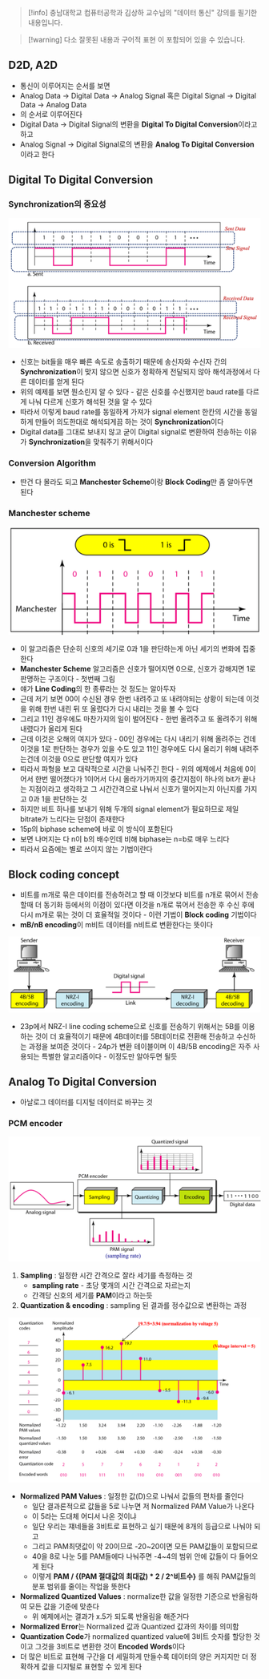> [!info] 충남대학교 컴퓨터공학과 김상하 교수님의 "데이터 통신" 강의를 필기한 내용입니다.

> [!warning] 다소 잘못된 내용과 구어적 표현 이 포함되어 있을 수 있습니다.

## D2D, A2D

- 통신이 이루어지는 순서를 보면
- Analog Data → Digital Data → Analog Signal 혹은 Digital Signal → Digital Data → Analog Data
- 의 순서로 이루어진다
- Digital Data → Digital Signal의 변환을 **Digital To Digital Conversion**이라고 하고
- Analog Signal → Digital Signal로의 변환을 **Analog To Digital Conversion**이라고 한다

## Digital To Digital Conversion

### Synchronization의 중요성

![%E1%84%8B%E1%85%B5%E1%84%85%E1%85%A9%E1%86%AB02%20-%20D2D,%20A2D%20Conversion%20088baa413da94586b8a93dc34192fcd0/image1.png](datacommunication.spring.2021.cse.cnu.ac.kr/images/02_088baa413da94586b8a93dc34192fcd0/image1.png)

- 신호는 bit들을 매우 빠른 속도로 송출하기 때문에 송신자와 수신자 간의 **Synchronization**이 맞지 않으면 신호가 정확하게 전달되지 않아 해석과정에서 다른 데이터를 얻게 된다
- 위의 예제를 보면 뭔소린지 알 수 있다 - 같은 신호를 수신했지만 baud rate를 다르게 나눠 다르게 신호가 해석된 것을 알 수 있다
- 따라서 이렇게 baud rate를 동일하게 가져가 signal element 한칸의 시간을 동일하게 만들어 의도한대로 해석되게끔 하는 것이 **Synchronization**이다
- Digital data를 그대로 보내지 않고 굳이 Digital signal로 변환하여 전송하는 이유가 **Synchronization**을 맞춰주기 위해서이다

### Conversion Algorithm

- 딴건 다 몰라도 되고 **Manchester Scheme**이랑 **Block Coding**만 좀 알아두면 된다

### Manchester scheme

![%E1%84%8B%E1%85%B5%E1%84%85%E1%85%A9%E1%86%AB02%20-%20D2D,%20A2D%20Conversion%20088baa413da94586b8a93dc34192fcd0/image2.png](datacommunication.spring.2021.cse.cnu.ac.kr/images/02_088baa413da94586b8a93dc34192fcd0/image2.png)

- 이 알고리즘은 단순히 신호의 세기로 0과 1을 판단하는게 아닌 세기의 변화에 집중한다
- **Manchester Scheme** 알고리즘은 신호가 떨어지면 0으로, 신호가 강해지면 1로 판명하는 구조이다 - 첫번째 그림
- 얘가 **Line Coding**의 한 종류라는 것 정도는 알아두자
- 근데 저기 보면 00이 수신된 경우 한번 내려주고 또 내려야되는 상황이 되는데 이것을 위해 한번 내린 뒤 또 올렸다가 다시 내리는 것을 볼 수 있다
- 그리고 11인 경우에도 마찬가지의 일이 벌어진다 - 한번 올려주고 또 올려주기 위해 내렸다가 올리게 된다
- 근데 이것은 오해의 여지가 있다 - 00인 경우에는 다시 내리기 위해 올려주는 건데 이것을 1로 판단하는 경우가 있을 수도 있고 11인 경우에도 다시 올리기 위해 내려주는건데 이것을 0으로 판단할 여지가 있다
- 따라서 파형을 보고 대략적으로 시간을 나눠주긴 한다 - 위의 예제에서 처음에 0이어서 한번 떨어졌다가 1이어서 다시 올라가기까지의 중간지점이 하나의 bit가 끝나는 지점이라고 생각하고 그 시간간격으로 나눠서 신호가 떨어지는지 아닌지를 가지고 0과 1을 판단하는 것
- 하지만 비트 하나를 보내기 위해 두개의 signal element가 필요하므로 제일 bitrate가 느리다는 단점이 존재한다
- 15p의 biphase scheme에 바로 이 방식이 포함된다
- 보면 나머지는 다 n이 b의 배수인데 비해 biphase는 n=b로 매우 느리다
- 따라서 요즘에는 별로 쓰이지 않는 기법이란다

## Block coding concept

- 비트를 m개로 묶은 데이터를 전송하려고 할 때 이것보다 비트를 n개로 묶어서 전송할때 더 동기화 등에서의 이점이 있다면 이것을 n개로 묶어서 전송한 후 수신 후에 다시 m개로 묶는 것이 더 효율적일 것이다 - 이런 기법이 **Block coding** 기법이다
- **mB/nB encoding**이 m비트 데이터를 n비트로 변환한다는 뜻이다

![%E1%84%8B%E1%85%B5%E1%84%85%E1%85%A9%E1%86%AB02%20-%20D2D,%20A2D%20Conversion%20088baa413da94586b8a93dc34192fcd0/image3.png](datacommunication.spring.2021.cse.cnu.ac.kr/images/02_088baa413da94586b8a93dc34192fcd0/image3.png)

- 23p에서 NRZ-I line coding scheme으로 신호를 전송하기 위해서는 5B를 이용하는 것이 더 효율적이기 때문에 4B데이터를 5B데이터로 전환해 전송하고 수신하는 과정을 보여준 것이다 - 24p가 변환 테이블이며 이 4B/5B encoding은 자주 사용되는 특별한 알고리즘이다 - 이정도만 알아두면 될듯

## Analog To Digital Conversion

- 아날로그 데이터를 디지털 데이터로 바꾸는 것

### PCM encoder

![%E1%84%8B%E1%85%B5%E1%84%85%E1%85%A9%E1%86%AB02%20-%20D2D,%20A2D%20Conversion%20088baa413da94586b8a93dc34192fcd0/image4.png](datacommunication.spring.2021.cse.cnu.ac.kr/images/02_088baa413da94586b8a93dc34192fcd0/image4.png)

1. **Sampling** : 일정한 시간 간격으로 잘라 세기를 측정하는 것
	- **sampling rate** - 초당 몇개의 시간 간격으로 자르는지
	- 간격당 신호의 세기를 **PAM**이라고 하는듯
2. **Quantization & encoding** : sampling 된 결과를 정수값으로 변환하는 과정

![%E1%84%8B%E1%85%B5%E1%84%85%E1%85%A9%E1%86%AB02%20-%20D2D,%20A2D%20Conversion%20088baa413da94586b8a93dc34192fcd0/image5.png](datacommunication.spring.2021.cse.cnu.ac.kr/images/02_088baa413da94586b8a93dc34192fcd0/image5.png)

- **Normalized PAM Values** : 일정한 값(D)으로 나눠서 값들의 편차를 줄인다
	- 일단 결과론적으로 값들을 5로 나누면 저 Normalized PAM Value가 나온다
	- 이 5라는 도대체 어디서 나온 것이냐
	- 일단 우리는 쟤네들을 3비트로 표현하고 싶기 때문에 8개의 등급으로 나눠야 되고
	- 그리고 PAM최댓값이 약 20이므로 -20~20이면 모든 PAM값들이 포함되므로
	- 40을 8로 나눈 5를 PAM들에다 나눠주면 -4~4의 범위 안에 값들이 다 들어오게 된다
	- 이렇게 **PAM / {(PAM 절대값의 최대값) * 2 / 2^비트수}** 를 해줘 PAM값들의 분포 범위를 줄이는 작업을 뜻한다
- **Normalized Quantized Values** : normalize한 값을 일정한 기준으로 반올림하여 모든 값을 기준에 맞춘다
	- 위 예제에서는 결과가 x.5가 되도록 반올림을 해준거다
- **Normalized Error**는 Normalized 값과 Quantized 값과의 차이를 의미함
- **Quantization Code**가 normalized quantized value에 3비트 숫자를 할당한 것이고 그것을 3비트로 변환한 것이 **Encoded Words**이다
- 더 많은 비트로 표현해 구간을 더 세밀하게 만들수록 데이터의 양은 커지지만 더 정확하게 값을 디지털로 표현할 수 있게 된다